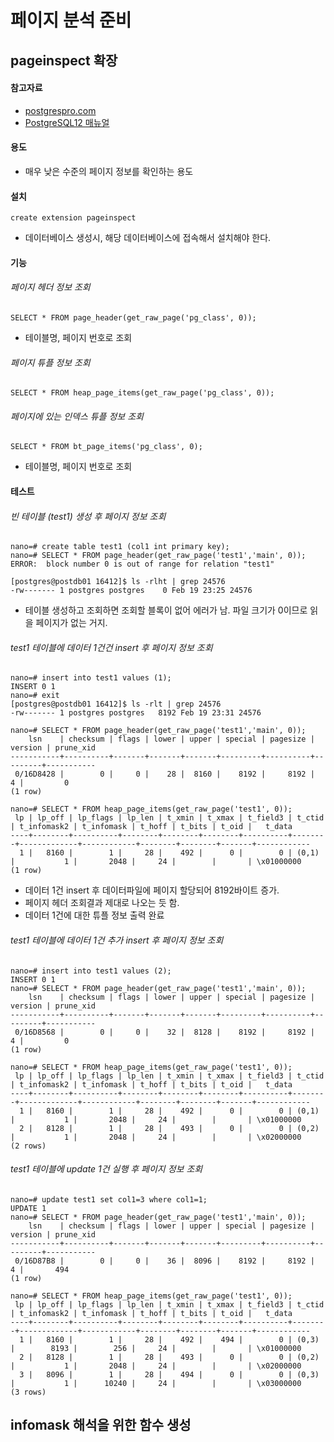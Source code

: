 # 페이지 분석 준비
## pageinspect 확장

#### 참고자료
- [postgrespro.com](https://postgrespro.com/docs/postgresql/9.4/pageinspect)
- [PostgreSQL12 매뉴얼](https://www.postgresql.org/docs/12/pageinspect.html)

#### 용도
- 매우 낮은 수준의 페이지 정보를 확인하는 용도

#### 설치
```
create extension pageinspect
```
- 데이터베이스 생성시, 해당 데이터베이스에 접속해서 설치해야 한다.

#### 기능
###### 페이지 헤더 정보 조회
```
SELECT * FROM page_header(get_raw_page('pg_class', 0));
```
- 테이블명, 페이지 번호로 조회

###### 페이지 튜플 정보 조회
```
SELECT * FROM heap_page_items(get_raw_page('pg_class', 0));
```

###### 페이지에 있는 인덱스 튜플 정보 조회
```
SELECT * FROM bt_page_items('pg_class', 0);
```
- 테이블명, 페이지 번호로 조회

#### 테스트

###### 빈 테이블 (test1) 생성 후 페이지 정보 조회
```
nano=# create table test1 (col1 int primary key);
nano=# SELECT * FROM page_header(get_raw_page('test1','main', 0));
ERROR:  block number 0 is out of range for relation "test1"

[postgres@postdb01 16412]$ ls -rlht | grep 24576
-rw------- 1 postgres postgres    0 Feb 19 23:25 24576
```
- 테이블 생성하고 조회하면 조회할 블록이 없어 에러가 남. 파일 크기가 0이므로 읽을 페이지가 없는 거지.

###### test1 테이블에 데이터 1건건 insert 후 페이지 정보 조회
```
nano=# insert into test1 values (1);
INSERT 0 1
nano=# exit
[postgres@postdb01 16412]$ ls -rlt | grep 24576
-rw------- 1 postgres postgres   8192 Feb 19 23:31 24576

nano=# SELECT * FROM page_header(get_raw_page('test1','main', 0));
    lsn    | checksum | flags | lower | upper | special | pagesize | version | prune_xid
-----------+----------+-------+-------+-------+---------+----------+---------+-----------
 0/16D8428 |        0 |     0 |    28 |  8160 |    8192 |     8192 |       4 |         0
(1 row)

nano=# SELECT * FROM heap_page_items(get_raw_page('test1', 0));
 lp | lp_off | lp_flags | lp_len | t_xmin | t_xmax | t_field3 | t_ctid | t_infomask2 | t_infomask | t_hoff | t_bits | t_oid |   t_data
----+--------+----------+--------+--------+--------+----------+--------+-------------+------------+--------+--------+-------+------------
  1 |   8160 |        1 |     28 |    492 |      0 |        0 | (0,1)  |           1 |       2048 |     24 |        |       | \x01000000
(1 row)

```
- 데이터 1건 insert 후 데이터파일에 페이지 할당되어 8192바이트 증가.
- 페이지 헤더 조회결과 제대로 나오는 듯 함.
- 데이터 1건에 대한 튜플 정보 출력 완료

###### test1 테이블에 데이터 1건 추가 insert 후 페이지 정보 조회
```
nano=# insert into test1 values (2);
INSERT 0 1
nano=# SELECT * FROM page_header(get_raw_page('test1','main', 0));
    lsn    | checksum | flags | lower | upper | special | pagesize | version | prune_xid
-----------+----------+-------+-------+-------+---------+----------+---------+-----------
 0/16D8568 |        0 |     0 |    32 |  8128 |    8192 |     8192 |       4 |         0
(1 row)

nano=# SELECT * FROM heap_page_items(get_raw_page('test1', 0));
 lp | lp_off | lp_flags | lp_len | t_xmin | t_xmax | t_field3 | t_ctid | t_infomask2 | t_infomask | t_hoff | t_bits | t_oid |   t_data
----+--------+----------+--------+--------+--------+----------+--------+-------------+------------+--------+--------+-------+------------
  1 |   8160 |        1 |     28 |    492 |      0 |        0 | (0,1)  |           1 |       2048 |     24 |        |       | \x01000000
  2 |   8128 |        1 |     28 |    493 |      0 |        0 | (0,2)  |           1 |       2048 |     24 |        |       | \x02000000
(2 rows)
```

###### test1 테이블에 update 1건 실행 후 페이지 정보 조회
```
nano=# update test1 set col1=3 where col1=1;
UPDATE 1
nano=# SELECT * FROM page_header(get_raw_page('test1','main', 0));
    lsn    | checksum | flags | lower | upper | special | pagesize | version | prune_xid
-----------+----------+-------+-------+-------+---------+----------+---------+-----------
 0/16D87B8 |        0 |     0 |    36 |  8096 |    8192 |     8192 |       4 |       494
(1 row)

nano=# SELECT * FROM heap_page_items(get_raw_page('test1', 0));
 lp | lp_off | lp_flags | lp_len | t_xmin | t_xmax | t_field3 | t_ctid | t_infomask2 | t_infomask | t_hoff | t_bits | t_oid |   t_data
----+--------+----------+--------+--------+--------+----------+--------+-------------+------------+--------+--------+-------+------------
  1 |   8160 |        1 |     28 |    492 |    494 |        0 | (0,3)  |        8193 |        256 |     24 |        |       | \x01000000
  2 |   8128 |        1 |     28 |    493 |      0 |        0 | (0,2)  |           1 |       2048 |     24 |        |       | \x02000000
  3 |   8096 |        1 |     28 |    494 |      0 |        0 | (0,3)  |           1 |      10240 |     24 |        |       | \x03000000
(3 rows)
```

## infomask 해석을 위한 함수 생성
